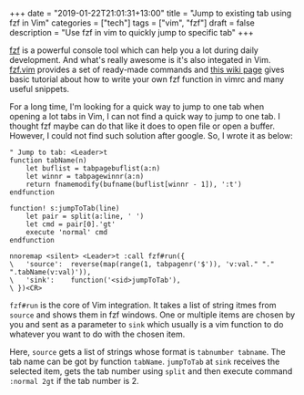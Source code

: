 +++
date = "2019-01-22T21:01:31+13:00"
title = "Jump to existing tab using fzf in Vim"
categories = ["tech"]
tags = ["vim", "fzf"]
draft = false
description = "Use fzf in vim to quickly jump to specific tab"
+++

[fzf][1] is a powerful console tool which can help you a lot during daily
development. And what's really awesome is it's also integated in Vim. 
[fzf.vim][3] provides a set of ready-made commands and [this wiki page][2]
gives basic tutorial about how to write your own fzf function in vimrc and many
useful snippets.

For a long time, I'm looking for a quick way to jump to one tab when opening a
lot tabs in Vim, I can not find a quick way to jump to one tab. I thought fzf
maybe can do that like it does to open file or open a buffer. However, I could
not find such solution after google. So, I wrote it as below:


```vim
" Jump to tab: <Leader>t
function tabName(n)
    let buflist = tabpagebuflist(a:n)
    let winnr = tabpagewinnr(a:n)
    return fnamemodify(bufname(buflist[winnr - 1]), ':t')
endfunction

function! s:jumpToTab(line)
    let pair = split(a:line, ' ')
    let cmd = pair[0].'gt'
    execute 'normal' cmd
endfunction

nnoremap <silent> <Leader>t :call fzf#run({
\   'source':  reverse(map(range(1, tabpagenr('$')), 'v:val." "." ".tabName(v:val)')),
\   'sink':    function('<sid>jumpToTab'),
\ })<CR>
```

`fzf#run` is the core of Vim integration. It takes a list of string itmes from `source` and shows them in fzf windows. One or multiple items are chosen by you
and sent as a parameter to `sink` which usually is a vim function to do whatever
you want to do with the chosen item.

Here, `source` gets a list of strings whose format is `tabnumber tabname`.
The tab name can be got by function `tabName`.
`jumpToTab` at `sink` receives the selected item, gets the tab number
using `split` and then execute command `:normal 2gt` if the tab number is 2.

[1]: https://github.com/junegunn/fzf
[2]: https://github.com/junegunn/fzf/wiki/Examples-(vim)
[3]: https://github.com/junegunn/fzf.vim
